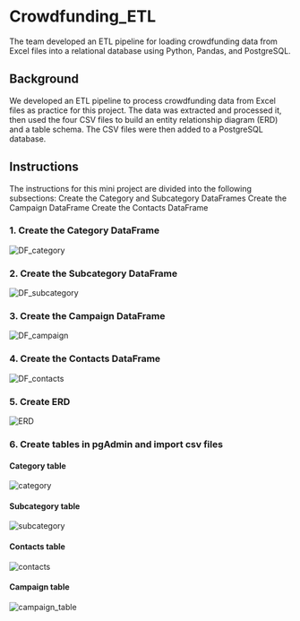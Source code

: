 # Crowdfunding_ETL
The team developed an ETL pipeline for loading crowdfunding data from Excel files into a relational database using Python, Pandas, and PostgreSQL. 

## Background 

We developed an ETL pipeline to process crowdfunding data from Excel files as practice for this project. The data was extracted and processed it, then used the four CSV files to build an entity relationship diagram (ERD) and a table schema. The CSV files were then added to a PostgreSQL database.

## Instructions

The instructions for this mini project are divided into the following subsections:
Create the Category and Subcategory DataFrames
Create the Campaign DataFrame
Create the Contacts DataFrame

### 1. Create the Category DataFrame
![DF_category](Images/df_category.png)

### 2. Create the Subcategory DataFrame
![DF_subcategory](Images/df_subcategory.png)

### 3. Create the Campaign DataFrame 
![DF_campaign](Images/df_campaign.jpg)

### 4. Create the Contacts DataFrame
![DF_contacts](Images/df_contact.jpg)

### 5. Create ERD
![ERD](Images/ERD%20diagram.png)

### 6. Create tables in pgAdmin and import csv files
#### Category table
![category](Images/category.png)
#### Subcategory table
![subcategory](Images/subcategory.png)
#### Contacts table
![contacts](Images/contact.png)
#### Campaign table
![campaign_table](Images/campaign.png)







